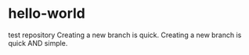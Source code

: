 # hello-world
test repository
Creating a new branch is quick.
Creating a new branch is quick AND simple.